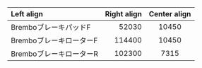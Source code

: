 | Left align             | Right align | Center align |
|:-----------------------|------------:|:------------:|
| BremboブレーキパッドF   | 52030       | 10450        |
| BremboブレーキローターF | 114400      | 10450        |
| BremboブレーキローターR    | 102300      | 7315         |

